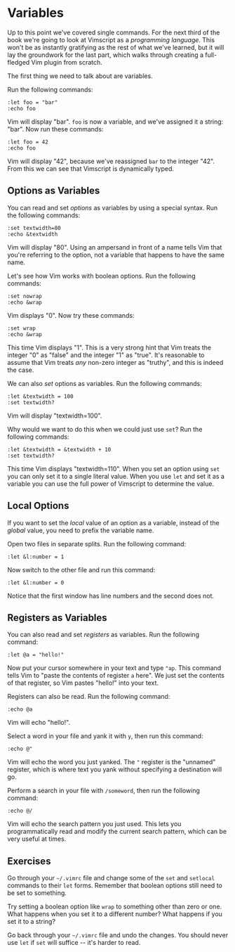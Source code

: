 Variables
=========

Up to this point we've covered single commands.  For the next third of the book
we're going to look at Vimscript as a *programming language*.  This won't be as
instantly gratifying as the rest of what we've learned, but it will lay the
groundwork for the last part, which walks through creating a full-fledged Vim
plugin from scratch.

The first thing we need to talk about are variables.

Run the following commands:

    :let foo = "bar"
    :echo foo

Vim will display "bar".  `foo` is now a variable, and we've assigned it
a string: "bar".  Now run these commands:

    :let foo = 42
    :echo foo

Vim will display "42", because we've reassigned `bar` to the integer "42".  From
this we can see that Vimscript is dynamically typed.

Options as Variables
--------------------

You can read and set *options* as variables by using a special syntax.  Run the
following commands:

    :set textwidth=80
    :echo &textwidth

Vim will display "80".  Using an ampersand in front of a name tells Vim that
you're referring to the option, not a variable that happens to have the same
name.

Let's see how Vim works with boolean options.  Run the following commands:

    :set nowrap
    :echo &wrap

Vim displays "0".  Now try these commands:

    :set wrap
    :echo &wrap

This time Vim displays "1".  This is a very strong hint that Vim treats the
integer "0" as "false" and the integer "1" as "true".  It's reasonable to assume
that Vim treats *any* non-zero integer as "truthy", and this is indeed the case.

We can also *set* options as variables.  Run the following commands:

    :let &textwidth = 100
    :set textwidth?

Vim will display "textwidth=100".

Why would we want to do this when we could just use `set`? Run the following
commands:

    :let &textwidth = &textwidth + 10
    :set textwidth?

This time Vim displays "textwidth=110".  When you set an option using `set` you
can only set it to a single literal value.  When you use `let` and set it as
a variable you can use the full power of Vimscript to determine the value.

Local Options
-------------

If you want to set the *local* value of an option as a variable, instead of the
*global* value, you need to prefix the variable name.

Open two files in separate splits.  Run the following command:

    :let &l:number = 1

Now switch to the other file and run this command:

    :let &l:number = 0

Notice that the first window has line numbers and the second does not.

Registers as Variables
----------------------

You can also read and set *registers* as variables.  Run the following command:

    :let @a = "hello!"

Now put your cursor somewhere in your text and type `"ap`.  This command tells
Vim to "paste the contents of register `a` here".  We just set the contents of
that register, so Vim pastes "hello!" into your text.

Registers can also be read.  Run the following command:

    :echo @a

Vim will echo "hello!".

Select a word in your file and yank it with `y`, then run this command:

    :echo @"

Vim will echo the word you just yanked.  The `"` register is the "unnamed"
register, which is where text you yank without specifying a destination will go.

Perform a search in your file with `/someword`, then run the following command:

    :echo @/

Vim will echo the search pattern you just used.  This lets you programmatically
read and modify the current search pattern, which can be very useful at times.

Exercises
---------

Go through your `~/.vimrc` file and change some of the `set` and
`setlocal` commands to their `let` forms.  Remember that boolean options still
need to be set to something.

Try setting a boolean option like `wrap` to something other than zero or one.
What happens when you set it to a different number?  What happens if you set it
to a string?

Go back through your `~/.vimrc` file and undo the changes.  You should never use
`let` if `set` will suffice -- it's harder to read.
